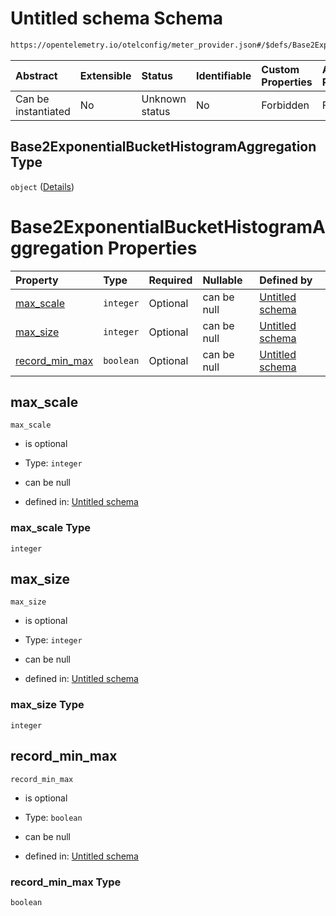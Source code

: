 # Untitled schema Schema

```txt
https://opentelemetry.io/otelconfig/meter_provider.json#/$defs/Base2ExponentialBucketHistogramAggregation
```



| Abstract            | Extensible | Status         | Identifiable | Custom Properties | Additional Properties | Access Restrictions | Defined In                                                                     |
| :------------------ | :--------- | :------------- | :----------- | :---------------- | :-------------------- | :------------------ | :----------------------------------------------------------------------------- |
| Can be instantiated | No         | Unknown status | No           | Forbidden         | Forbidden             | none                | [meter\_provider.json\*](../schema/meter_provider.json "open original schema") |

## Base2ExponentialBucketHistogramAggregation Type

`object` ([Details](meter_provider-defs-base2exponentialbuckethistogramaggregation.md))

# Base2ExponentialBucketHistogramAggregation Properties

| Property                            | Type      | Required | Nullable    | Defined by                                                                                                                                                                                                                                           |
| :---------------------------------- | :-------- | :------- | :---------- | :--------------------------------------------------------------------------------------------------------------------------------------------------------------------------------------------------------------------------------------------------- |
| [max\_scale](#max_scale)            | `integer` | Optional | can be null | [Untitled schema](meter_provider-defs-base2exponentialbuckethistogramaggregation-properties-max_scale.md "https://opentelemetry.io/otelconfig/meter_provider.json#/$defs/Base2ExponentialBucketHistogramAggregation/properties/max_scale")           |
| [max\_size](#max_size)              | `integer` | Optional | can be null | [Untitled schema](meter_provider-defs-base2exponentialbuckethistogramaggregation-properties-max_size.md "https://opentelemetry.io/otelconfig/meter_provider.json#/$defs/Base2ExponentialBucketHistogramAggregation/properties/max_size")             |
| [record\_min\_max](#record_min_max) | `boolean` | Optional | can be null | [Untitled schema](meter_provider-defs-base2exponentialbuckethistogramaggregation-properties-record_min_max.md "https://opentelemetry.io/otelconfig/meter_provider.json#/$defs/Base2ExponentialBucketHistogramAggregation/properties/record_min_max") |

## max\_scale



`max_scale`

* is optional

* Type: `integer`

* can be null

* defined in: [Untitled schema](meter_provider-defs-base2exponentialbuckethistogramaggregation-properties-max_scale.md "https://opentelemetry.io/otelconfig/meter_provider.json#/$defs/Base2ExponentialBucketHistogramAggregation/properties/max_scale")

### max\_scale Type

`integer`

## max\_size



`max_size`

* is optional

* Type: `integer`

* can be null

* defined in: [Untitled schema](meter_provider-defs-base2exponentialbuckethistogramaggregation-properties-max_size.md "https://opentelemetry.io/otelconfig/meter_provider.json#/$defs/Base2ExponentialBucketHistogramAggregation/properties/max_size")

### max\_size Type

`integer`

## record\_min\_max



`record_min_max`

* is optional

* Type: `boolean`

* can be null

* defined in: [Untitled schema](meter_provider-defs-base2exponentialbuckethistogramaggregation-properties-record_min_max.md "https://opentelemetry.io/otelconfig/meter_provider.json#/$defs/Base2ExponentialBucketHistogramAggregation/properties/record_min_max")

### record\_min\_max Type

`boolean`
